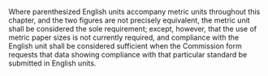 Where parenthesized English units accompany metric units throughout this chapter, and the two figures are not precisely equivalent, the metric unit shall be considered the sole requirement; except, however, that the use of metric paper sizes is not currently required, and compliance with the English unit shall be considered sufficient when the Commission form requests that data showing compliance with that particular standard be submitted in English units.


